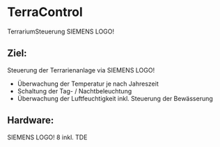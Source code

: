 # TerraControl
TerrariumSteuerung SIEMENS LOGO!


## Ziel:
Steuerung der Terrarienanlage via SIEMENS LOGO!  
* Überwachung der Temperatur je nach Jahreszeit
* Schaltung der Tag- / Nachtbeleuchtung
* Überwachung der Luftfeuchtigkeit inkl. Steuerung der Bewässerung

## Hardware:
SIEMENS LOGO! 8 inkl. TDE
